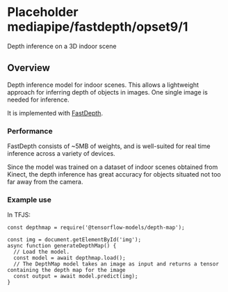 # Placeholder mediapipe/fastdepth/opset9/1

Depth inference on a 3D indoor scene

<!-- asset-path: internal -->
<!-- module-type: image-object-detection -->
<!-- module-type: image-depth-inference -->
<!-- fine-tunable: false -->
<!-- language: en -->
<!-- network-architecture: FastDepth -->
<!-- dataset: NYU Depth v2 -->

## Overview

Depth inference model for indoor scenes. This allows a lightweight approach for
inferring depth of objects in images. One single image is needed for inference.

It is implemented with [FastDepth](https://arxiv.org/abs/1903.03273).

### Performance

FastDepth consists of ~5MB of weights, and is well-suited for real time
inference across a variety of devices.

Since the model was trained on a dataset of indoor scenes obtained from Kinect,
the depth inference has great accuracy for objects situated not too far away
from the camera.

### Example use

In TFJS:

```
const depthmap = require('@tensorflow-models/depth-map');

const img = document.getElementById('img');
async function generateDepthMap() {
  // Load the model.
  const model = await depthmap.load();
  // The DepthMap model takes an image as input and returns a tensor containing the depth map for the image
  const output = await model.predict(img);
}
```
